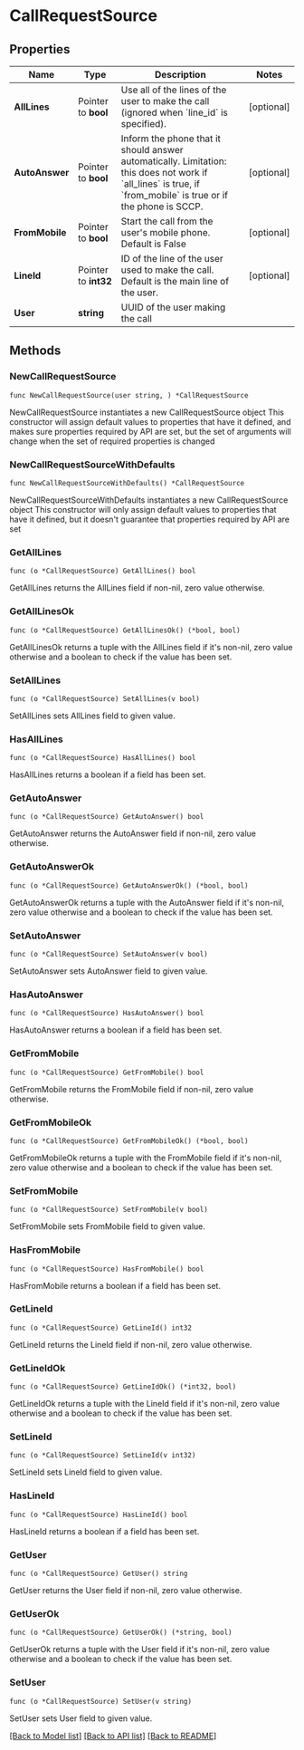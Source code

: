 # CallRequestSource

## Properties

Name | Type | Description | Notes
------------ | ------------- | ------------- | -------------
**AllLines** | Pointer to **bool** | Use all of the lines of the user to make the call (ignored when &#x60;line_id&#x60; is specified). | [optional]
**AutoAnswer** | Pointer to **bool** | Inform the phone that it should answer automatically. Limitation: this does not work if &#x60;all_lines&#x60; is true, if &#x60;from_mobile&#x60; is true or if the phone is SCCP. | [optional]
**FromMobile** | Pointer to **bool** | Start the call from the user&#39;s mobile phone. Default is False | [optional]
**LineId** | Pointer to **int32** | ID of the line of the user used to make the call. Default is the main line of the user. | [optional]
**User** | **string** | UUID of the user making the call |

## Methods

### NewCallRequestSource

`func NewCallRequestSource(user string, ) *CallRequestSource`

NewCallRequestSource instantiates a new CallRequestSource object
This constructor will assign default values to properties that have it defined,
and makes sure properties required by API are set, but the set of arguments
will change when the set of required properties is changed

### NewCallRequestSourceWithDefaults

`func NewCallRequestSourceWithDefaults() *CallRequestSource`

NewCallRequestSourceWithDefaults instantiates a new CallRequestSource object
This constructor will only assign default values to properties that have it defined,
but it doesn't guarantee that properties required by API are set

### GetAllLines

`func (o *CallRequestSource) GetAllLines() bool`

GetAllLines returns the AllLines field if non-nil, zero value otherwise.

### GetAllLinesOk

`func (o *CallRequestSource) GetAllLinesOk() (*bool, bool)`

GetAllLinesOk returns a tuple with the AllLines field if it's non-nil, zero value otherwise
and a boolean to check if the value has been set.

### SetAllLines

`func (o *CallRequestSource) SetAllLines(v bool)`

SetAllLines sets AllLines field to given value.

### HasAllLines

`func (o *CallRequestSource) HasAllLines() bool`

HasAllLines returns a boolean if a field has been set.

### GetAutoAnswer

`func (o *CallRequestSource) GetAutoAnswer() bool`

GetAutoAnswer returns the AutoAnswer field if non-nil, zero value otherwise.

### GetAutoAnswerOk

`func (o *CallRequestSource) GetAutoAnswerOk() (*bool, bool)`

GetAutoAnswerOk returns a tuple with the AutoAnswer field if it's non-nil, zero value otherwise
and a boolean to check if the value has been set.

### SetAutoAnswer

`func (o *CallRequestSource) SetAutoAnswer(v bool)`

SetAutoAnswer sets AutoAnswer field to given value.

### HasAutoAnswer

`func (o *CallRequestSource) HasAutoAnswer() bool`

HasAutoAnswer returns a boolean if a field has been set.

### GetFromMobile

`func (o *CallRequestSource) GetFromMobile() bool`

GetFromMobile returns the FromMobile field if non-nil, zero value otherwise.

### GetFromMobileOk

`func (o *CallRequestSource) GetFromMobileOk() (*bool, bool)`

GetFromMobileOk returns a tuple with the FromMobile field if it's non-nil, zero value otherwise
and a boolean to check if the value has been set.

### SetFromMobile

`func (o *CallRequestSource) SetFromMobile(v bool)`

SetFromMobile sets FromMobile field to given value.

### HasFromMobile

`func (o *CallRequestSource) HasFromMobile() bool`

HasFromMobile returns a boolean if a field has been set.

### GetLineId

`func (o *CallRequestSource) GetLineId() int32`

GetLineId returns the LineId field if non-nil, zero value otherwise.

### GetLineIdOk

`func (o *CallRequestSource) GetLineIdOk() (*int32, bool)`

GetLineIdOk returns a tuple with the LineId field if it's non-nil, zero value otherwise
and a boolean to check if the value has been set.

### SetLineId

`func (o *CallRequestSource) SetLineId(v int32)`

SetLineId sets LineId field to given value.

### HasLineId

`func (o *CallRequestSource) HasLineId() bool`

HasLineId returns a boolean if a field has been set.

### GetUser

`func (o *CallRequestSource) GetUser() string`

GetUser returns the User field if non-nil, zero value otherwise.

### GetUserOk

`func (o *CallRequestSource) GetUserOk() (*string, bool)`

GetUserOk returns a tuple with the User field if it's non-nil, zero value otherwise
and a boolean to check if the value has been set.

### SetUser

`func (o *CallRequestSource) SetUser(v string)`

SetUser sets User field to given value.

[[Back to Model list]](../README.md#documentation-for-models) [[Back to API list]](../README.md#documentation-for-api-endpoints) [[Back to README]](../README.md)
